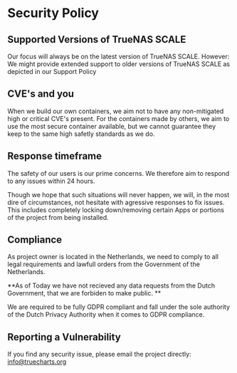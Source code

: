 # Security Policy

## Supported Versions of TrueNAS SCALE

Our focus will always be on the latest version of TrueNAS SCALE.
However: We might provide extended support to older versions of TrueNAS SCALE as depicted in our Support Policy


## CVE's and you

When we build our own containers, we aim not to have any non-mitigated high or critical CVE's present. For the containers made by others, we aim to use the most secure container available, but we cannot guarantee they keep to the same high safetly standards as we do.


## Response timeframe

The safety of our users is our prime concerns. We therefore aim to respond to any issues within 24 hours.

Though we hope that such situations will never happen, we will, in the most dire of circumstances, not hesitate with agressive responses to fix issues. This includes completely locking down/removing certain Apps or portions of the project from being installed.


## Compliance

As project owner is located in the Netherlands, we need to comply to all legal requirements and lawfull orders from the Government of the Netherlands.

**As of Today we have not recieved any data requests from the Dutch Government, that we are forbiden to make public. **

We are required to be fully GDPR compliant and fall under the sole authority of the Dutch Privacy Authority when it comes to GDPR compliance.



## Reporting a Vulnerability

If you find any security issue, please email the project directly:
info@truecharts.org
